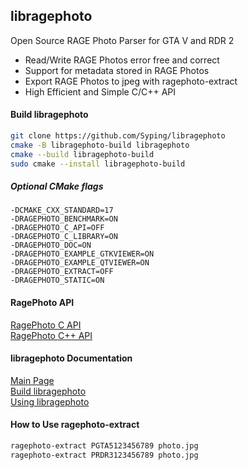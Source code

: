 ## libragephoto
Open Source RAGE Photo Parser for GTA V and RDR 2

- Read/Write RAGE Photos error free and correct  
- Support for metadata stored in RAGE Photos  
- Export RAGE Photos to jpeg with ragephoto-extract  
- High Efficient and Simple C/C++ API

#### Build libragephoto

```bash
git clone https://github.com/Syping/libragephoto
cmake -B libragephoto-build libragephoto
cmake --build libragephoto-build
sudo cmake --install libragephoto-build
```

##### Optional CMake flags
`-DCMAKE_CXX_STANDARD=17`  
`-DRAGEPHOTO_BENCHMARK=ON`  
`-DRAGEPHOTO_C_API=OFF`  
`-DRAGEPHOTO_C_LIBRARY=ON`  
`-DRAGEPHOTO_DOC=ON`  
`-DRAGEPHOTO_EXAMPLE_GTKVIEWER=ON`  
`-DRAGEPHOTO_EXAMPLE_QTVIEWER=ON`  
`-DRAGEPHOTO_EXTRACT=OFF`  
`-DRAGEPHOTO_STATIC=ON`

#### RagePhoto API

[RagePhoto C API](https://libragephoto.syping.de/doc/RagePhoto_8h.html)  
[RagePhoto C++ API](https://libragephoto.syping.de/doc/classRagePhoto.html)

#### libragephoto Documentation

[Main Page](https://libragephoto.syping.de/doc/)  
[Build libragephoto](https://libragephoto.syping.de/doc/Build.html)  
[Using libragephoto](https://libragephoto.syping.de/doc/Usage.html)

#### How to Use ragephoto-extract

```bash
ragephoto-extract PGTA5123456789 photo.jpg
ragephoto-extract PRDR3123456789 photo.jpg
```
